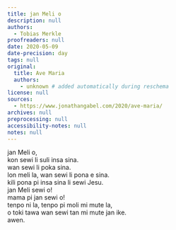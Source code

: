 ```yaml
---
title: jan Meli o
description: null
authors:
  - Tobias Merkle
proofreaders: null
date: 2020-05-09
date-precision: day
tags: null
original:
  title: Ave Maria
  authors:
    - unknown # added automatically during reschema
license: null
sources:
  - https://www.jonathangabel.com/2020/ave-maria/
archives: null
preprocessing: null
accessibility-notes: null
notes: null
---
```


jan Meli o,  \
kon sewi li suli insa sina.  \
wan sewi li poka sina.  \
lon meli la, wan sewi li pona e sina.  \
kili pona pi insa sina li sewi Jesu.  \
jan Meli sewi o!  \
mama pi jan sewi o!  \
tenpo ni la, tenpo pi moli mi mute la,  \
o toki tawa wan sewi tan mi mute jan ike.  \
awen.
